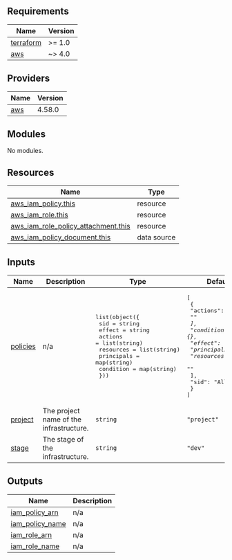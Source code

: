 ## Requirements

| Name | Version |
|------|---------|
| <a name="requirement_terraform"></a> [terraform](#requirement\_terraform) | >= 1.0 |
| <a name="requirement_aws"></a> [aws](#requirement\_aws) | ~> 4.0 |

## Providers

| Name | Version |
|------|---------|
| <a name="provider_aws"></a> [aws](#provider\_aws) | 4.58.0 |

## Modules

No modules.

## Resources

| Name | Type |
|------|------|
| [aws_iam_policy.this](https://registry.terraform.io/providers/hashicorp/aws/latest/docs/resources/iam_policy) | resource |
| [aws_iam_role.this](https://registry.terraform.io/providers/hashicorp/aws/latest/docs/resources/iam_role) | resource |
| [aws_iam_role_policy_attachment.this](https://registry.terraform.io/providers/hashicorp/aws/latest/docs/resources/iam_role_policy_attachment) | resource |
| [aws_iam_policy_document.this](https://registry.terraform.io/providers/hashicorp/aws/latest/docs/data-sources/iam_policy_document) | data source |

## Inputs

| Name | Description | Type | Default | Required |
|------|-------------|------|---------|:--------:|
| <a name="input_policies"></a> [policies](#input\_policies) | n/a | <pre>list(object({<br>    sid        = string<br>    effect     = string<br>    actions    = list(string)<br>    resources  = list(string)<br>    principals = map(string)<br>    condition  = map(string)<br>  }))</pre> | <pre>[<br>  {<br>    "actions": [<br>      "*"<br>    ],<br>    "condition": {},<br>    "effect": "Allow",<br>    "principals": {},<br>    "resources": [<br>      "*"<br>    ],<br>    "sid": "AllowAll"<br>  }<br>]</pre> | no |
| <a name="input_project"></a> [project](#input\_project) | The project name of the infrastructure. | `string` | `"project"` | no |
| <a name="input_stage"></a> [stage](#input\_stage) | The stage of the infrastructure. | `string` | `"dev"` | no |

## Outputs

| Name | Description |
|------|-------------|
| <a name="output_iam_policy_arn"></a> [iam\_policy\_arn](#output\_iam\_policy\_arn) | n/a |
| <a name="output_iam_policy_name"></a> [iam\_policy\_name](#output\_iam\_policy\_name) | n/a |
| <a name="output_iam_role_arn"></a> [iam\_role\_arn](#output\_iam\_role\_arn) | n/a |
| <a name="output_iam_role_name"></a> [iam\_role\_name](#output\_iam\_role\_name) | n/a |
